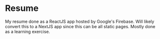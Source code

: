 # Resume

My resume done as a ReactJS app hosted by Google's Firebase. Will likely convert this to a NextJS app since this can be all static pages. Mostly done as a learning exercise.
